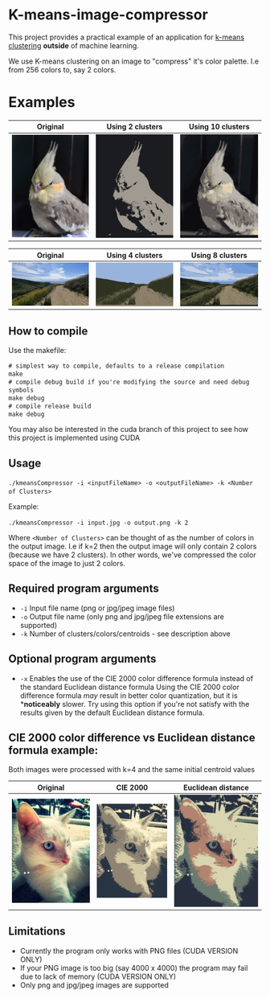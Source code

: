 # K-means-image-compressor
This project provides a practical example of an application for [k-means clustering](https://en.wikipedia.org/wiki/K-means_clustering) __outside__ of machine learning.

We use K-means clustering on an image to "compress" it's color palette. 
I.e from 256 colors to, say 2 colors. 

# Examples
Original | Using 2 clusters | Using 10 clusters 
------------ | --------------------------- |-------------
![Original 1](sample_images/1.jpg) | ![Example 1](sample_images/1.png) | ![Example 2](sample_images/1b.png)

Original | Using 4 clusters|  Using 8 clusters 
------------ | --------------------------- |-------------
![Original 2](sample_images/2.jpg) | ![Example 3](sample_images/2.png) | ![Example 4](sample_images/2b.png)

## How to compile
Use the makefile:
```
# simplest way to compile, defaults to a release compilation
make
# compile debug build if you're modifying the source and need debug symbols
make debug
# compile release build
make debug
```

You may also be interested in the cuda branch of this project to see how this project is implemented using CUDA

## Usage
``./kmeansCompressor -i <inputFileName> -o <outputFileName> -k <Number of Clusters>``

Example:

``./kmeansCompressor -i input.jpg -o output.png -k 2``

Where ``<Number of Clusters>`` can be thought of as the number of colors in the output image. 
I.e if k=2 then the output image will only contain 2 colors (because we have 2 clusters). 
In other words, we've compressed the color space of the image to just 2 colors.

## Required program arguments
* `-i` Input file name (png or jpg/jpeg image files)
* `-o` Output file name (only png and jpg/jpeg file extensions are supported)
* `-k` Number of clusters/colors/centroids - see description above

## Optional program arguments
* `-x` Enables the use of the CIE 2000 color difference formula instead of the standard Euclidean distance formula
Using the CIE 2000 color difference formula _may_ result in better color quantization, but it is ***noticeably** slower.
Try using this option if you're not satisfy with the results given by the default Euclidean distance formula.

## CIE 2000 color difference vs Euclidean distance formula example:
Both images were processed with k=4 and the same initial centroid values

Original | CIE 2000 | Euclidean distance
------------ | --------------------------- |-------------
![Original 1](sample_images/3.jpg) | ![Example 1](sample_images/3b.png) | ![Example 2](sample_images/3b2.png)

## Limitations
* Currently the program only works with PNG files (CUDA VERSION ONLY)
* If your PNG image is too big (say 4000 x 4000) the program may fail due to lack of memory (CUDA VERSION ONLY)
* Only png and jpg/jpeg images are supported
